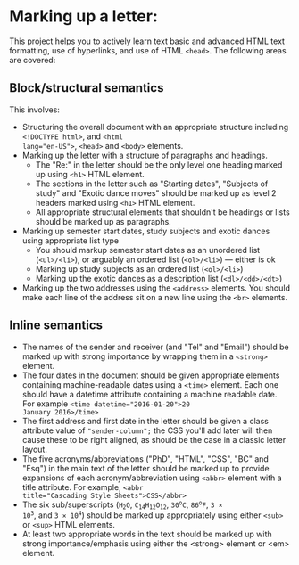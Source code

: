 # Marking up a letter: 

This project helps you to actively learn text basic and advanced HTML text formatting, use of hyperlinks, and use of HTML <code>&lt;head&gt;</code>.  The following areas are covered:

## Block/structural semantics

This involves:
- Structuring the overall document with an appropriate structure including <code>&lt;!DOCTYPE html&gt;</code>, and <code>&lt;html lang="en-US"&gt;</code>, <code>&lt;head&gt;</code> and <code>&lt;body&gt;</code> elements.
- Marking up the letter with a structure of paragraphs and headings.
  - The "Re:" in the letter should be the only level one heading marked up using <code>&lt;h1&gt;</code> HTML element.
  - The sections in the letter such as "Starting dates", "Subjects of study" and "Exotic dance moves" should be marked up as level 2 headers marked using <code>&lt;h1&gt;</code> HTML element.
  - All appropriate structural elements that shouldn't be headings or lists should be marked up as paragraphs.
- Marking up semester start dates, study subjects and exotic dances using appropriate list type
  - You should markup semester start dates as an unordered list (<code>&lt;ul&gt;/&lt;li&gt;</code>), or arguably an ordered list (<code>&lt;ol&gt;/&lt;li&gt;</code>) — either is ok
  - Marking up study subjects as an ordered list (<code>&lt;ol&gt;/&lt;li&gt;</code>)
  - Marking up the exotic dances as a description list (<code>&lt;dl&gt;/&lt;dd&gt;/&lt;dt&gt;</code>)
- Marking up the two addresses using the <code>&lt;address&gt;</code> elements. You should make each line of the address sit on a new line using the <code>&lt;br&gt;</code> elements.

## Inline semantics
- The names of the sender and receiver (and "Tel" and "Email") should be marked up with strong importance by wrapping them in a <code>&lt;strong&gt;</code> element.
- The four dates in the document should be given appropriate elements containing machine-readable dates using a <code>&lt;time&gt;</code> element. Each one should have a datetime attribute containing a machine readable date. For example <code>&lt;time datetime="2016-01-20"&gt;20 January 2016&gt;/time&gt;</code>
- The first address and first date in the letter should be given a class attribute value of <code>"sender-column";</code> the CSS you'll add later will then cause these to be right aligned, as should be the case in a classic letter layout.
- The five acronyms/abbreviations ("PhD", "HTML", "CSS", "BC" and "Esq") in the main text of the letter should be marked up to provide expansions of each acronym/abbreviation using <code>&lt;abbr&gt;</code> element with a title attribute. For example, <code>&lt;abbr title="Cascading Style Sheets"&gt;CSS&lt;/abbr&gt;</code>
- The six sub/superscripts (<code>H<sub>2</sub>O</code>, <code>C<sub>14</sub>H<sub>12</sub>O<sub>12</sub></code>, <code>30<sup>o</sup>C</code>, <code>86<sup>o</sup>F</code>, <code>3 × 10<sup>3</sup></code>, and <code>3 × 10<sup>4</sup></code>) should be marked up appropriately using either <code>&lt;sub&gt;</code> or <code>&lt;sup&gt;</code> HTML elements.
- At least two appropriate words in the text should be marked up with strong importance/emphasis using either the &lt;strong&gt; element or &lt;em&gt; element.

